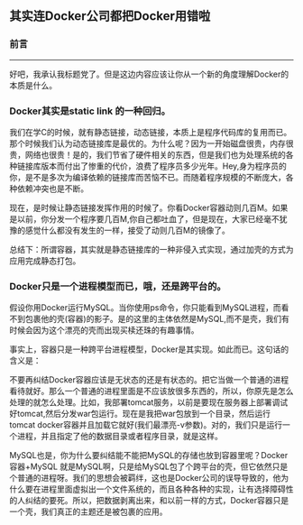 ## 其实连Docker公司都把Docker用错啦

### 前言
----

好吧，我承认我标题党了。但是这边内容应该让你从一个新的角度理解Docker的本质是什么。

### Docker其实是static link 的一种回归。

我们在学C的时候，就有静态链接，动态链接，本质上是程序代码库的复用而已。那个时候我们认为动态链接库是最优的。为什么呢？因为一开始磁盘很贵，内存很贵，网络也很贵！是的，我们节省了硬件相关的东西，但是我们也为处理系统的各种链接库版本而付出了惨重的代价，浪费了程序员多少光年。Hey,身为程序员的你，是不是多次为编译依赖的链接库而苦恼不已。而随着程序规模的不断庞大，各种依赖冲突也是不断。

现在，是时候让静态链接发挥作用的时候了。你看Docker容器动则几百M。如果是以前，你分发一个程序要几百M,你自己都吐血了，但是现在，大家已经毫不犹豫的感觉什么都没有发生的一样，接受了动则几百M的镜像了。

总结下：所谓容器，其实就是静态链接库的一种非侵入式实现，通过加壳的方式为应用完成静态打包。

### Docker只是一个进程模型而已，哦，还是跨平台的。

假设你用Docker运行MySQL。当你使用ps命令，你只能看到MySQL进程，而看不到包裹他的壳(容器)的影子。是的这里的主体依然是MySQL,而不是壳，我们有时候会因为这个漂亮的壳而出现买椟还珠的有趣事情。

事实上，容器只是一种跨平台进程模型，Docker是其实现。如此而已。这句话的含义是：

不要再纠结Docker容器应该是无状态的还是有状态的。把它当做一个普通的进程看待就好。那么一个普通的进程里面是不应该放很多东西的，所以，你原先是怎么处理的就怎么处理。比如，我部署tomcat服务，以前是要现在服务器上部署调试好tomcat,然后分发war包运行。现在是我把war包放到一个目录，然后运行tomcat docker容器并且加载它就好(我们最漂亮-v参数)。对的，我们只是运行一个进程，并且指定了他的数据目录或者程序目录，就是这样。

MySQL也是，你为什么要纠结能不能把MySQL的存储也放到容器里呢？Docker容器+MySQL 就是MySQL啊，只是给MySQL包了个跨平台的壳，但它依然只是个普通的进程呀。我们的思想会被羁绊，这也是Docker公司的误导导致的，他为什么要在进程里面虚拟出一个文件系统的，而且各种各种的实现，让有选择障碍性的人纠结的要死。所以，把数据剥离出来，和以前一样的方式，Docker容器只是一个壳，我们真正的主题还是被包裹的应用。

